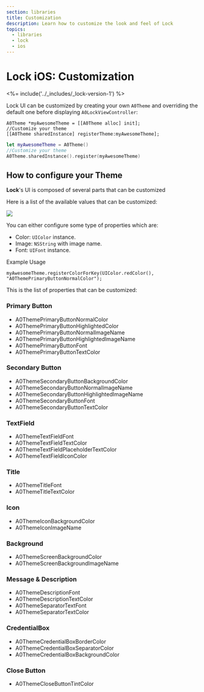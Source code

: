 ```yaml
---
section: libraries
title: Customization
description: Learn how to customize the look and feel of Lock
topics:
  - libraries
  - lock
  - ios
---
```


# Lock iOS: Customization

<%= include('../_includes/_lock-version-1') %>

Lock UI can be customized by creating your own `A0Theme` and overriding the default one before displaying `A0LockViewController`:

```objc
A0Theme *myAwesomeTheme = [[A0Theme alloc] init];
//Customize your theme
[[A0Theme sharedInstance] registerTheme:myAwesomeTheme];
```
```swift
let myAwesomeTheme = A0Theme()
//Customize your theme
A0Theme.sharedInstance().register(myAwesomeTheme)
```

## How to configure your Theme

**Lock**'s UI is composed of several parts that can be customized

Here is a list of the available values that can be customized:

![](/media/articles/libraries/lock-ios/customization/Lock-UI-Parts.png)

You can either configure some type of properties which are:

* Color: `UIColor` instance.
* Image: `NSString` with image name.
* Font: `UIFont` instance.

Example Usage

```
myAwesomeTheme.registerColorForKey(UIColor.redColor(), "A0ThemePrimaryButtonNormalColor");
```

This is the list of properties that can be customized:

### Primary Button

* A0ThemePrimaryButtonNormalColor
* A0ThemePrimaryButtonHighlightedColor
* A0ThemePrimaryButtonNormalImageName
* A0ThemePrimaryButtonHighlightedImageName
* A0ThemePrimaryButtonFont
* A0ThemePrimaryButtonTextColor

### Secondary Button

* A0ThemeSecondaryButtonBackgroundColor
* A0ThemeSecondaryButtonNormalImageName
* A0ThemeSecondaryButtonHighlightedImageName
* A0ThemeSecondaryButtonFont
* A0ThemeSecondaryButtonTextColor

### TextField

* A0ThemeTextFieldFont
* A0ThemeTextFieldTextColor
* A0ThemeTextFieldPlaceholderTextColor
* A0ThemeTextFieldIconColor

### Title

* A0ThemeTitleFont
* A0ThemeTitleTextColor

### Icon

* A0ThemeIconBackgroundColor
* A0ThemeIconImageName

### Background

* A0ThemeScreenBackgroundColor
* A0ThemeScreenBackgroundImageName

### Message & Description

* A0ThemeDescriptionFont
* A0ThemeDescriptionTextColor
* A0ThemeSeparatorTextFont
* A0ThemeSeparatorTextColor

### CredentialBox

* A0ThemeCredentialBoxBorderColor
* A0ThemeCredentialBoxSeparatorColor
* A0ThemeCredentialBoxBackgroundColor

### Close Button

* A0ThemeCloseButtonTintColor
